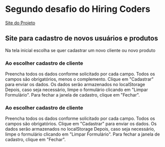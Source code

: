 # Segundo desafio do Hiring Coders 

[Site do Projeto](https://desafio2-delano.netlify.app/)

## Site para cadastro de novos usuários e produtos

Na tela inicial escolha se quer cadastrar um novo cliente ou novo produto

### Ao escolher cadastro de cliente

Preencha todos os dados conforme solicitado por cada campo. 
Todos os campos são obrigatórios, menos o complemento.
Clique em "Cadastrar" para enviar os dados. Os dados serão armazenados no localStorage
Depois, caso seja necessário, limpe o formulário clicando em "Limpar Formulário".
Para fechar a janela de cadastro, clique em "Fechar".

### Ao escolher cadastro de cliente

Preencha todos os dados conforme solicitado por cada campo. 
Todos os campos são obrigatórios.
Clique em "Cadastrar" para enviar os dados. Os dados serão armazenados no localStorage
Depois, caso seja necessário, limpe o formulário clicando em "Limpar Formulário".
Para fechar a janela de cadastro, clique em "Fechar".

